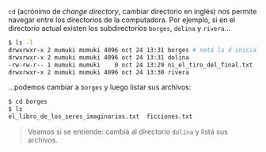 `cd` (acrónimo de _change directory_, cambiar directorio en inglés) nos permite navegar entre los directorios de la computadora. Por ejemplo, si en el directorio actual existen los subdirectorios `borges`, `dolina` y `rivera`...

```bash
$ ls -l
drwxrwxr-x 2 mumuki mumuki 4096 oct 24 13:31 borges # notá la d inicial que significa que es un directorio
drwxrwxr-x 2 mumuki mumuki 4096 oct 24 13:31 dolina
-rw-rw-r-- 1 mumuki mumuki    0 oct 24 13:29 ni_el_tiro_del_final.txt
drwxrwxr-x 2 mumuki mumuki 4096 oct 24 13:30 rivera
```
...podemos cambiar a `borges` y luego listar sus archivos:

```bash
$ cd borges
$ ls
el_libro_de_los_seres_imaginarios.txt  ficciones.txt
```

> Veamos si se entiende: cambiá al directorio `dolina` y listá sus archivos.  